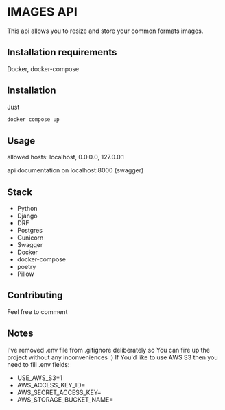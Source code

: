 # IMAGES API

This api allows you to resize and store your common formats images.

## Installation requirements
Docker, docker-compose

## Installation
Just
```bash
docker compose up
```

## Usage

allowed hosts: localhost, 0.0.0.0, 127.0.0.1

api documentation on localhost:8000 (swagger)

## Stack
- Python
- Django
- DRF
- Postgres
- Gunicorn
- Swagger
- Docker
- docker-compose
- poetry
- Pillow

## Contributing
Feel free to comment

## Notes
I've removed .env file from .gitignore deliberately so You can fire up the project without any inconveniences :) 
If You'd like to use AWS S3 then you need to fill .env fields:
- USE_AWS_S3=1
- AWS_ACCESS_KEY_ID=<your aws key>
- AWS_SECRET_ACCESS_KEY=<your aws secret key>
- AWS_STORAGE_BUCKET_NAME=<your aws bucket name>

